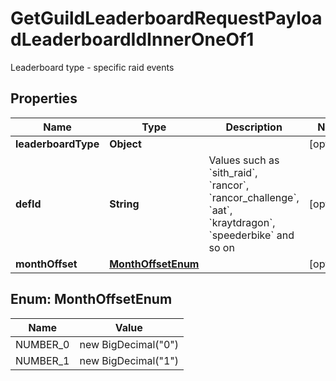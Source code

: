 

# GetGuildLeaderboardRequestPayloadLeaderboardIdInnerOneOf1

Leaderboard type - specific raid events

## Properties

| Name | Type | Description | Notes |
|------------ | ------------- | ------------- | -------------|
|**leaderboardType** | **Object** |  |  [optional] |
|**defId** | **String** | Values such as &#x60;sith_raid&#x60;, &#x60;rancor&#x60;, &#x60;rancor_challenge&#x60;, &#x60;aat&#x60;, &#x60;kraytdragon&#x60;, &#x60;speederbike&#x60; and so on |  [optional] |
|**monthOffset** | [**MonthOffsetEnum**](#MonthOffsetEnum) |  |  [optional] |



## Enum: MonthOffsetEnum

| Name | Value |
|---- | -----|
| NUMBER_0 | new BigDecimal(&quot;0&quot;) |
| NUMBER_1 | new BigDecimal(&quot;1&quot;) |



